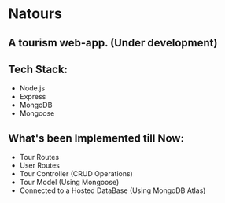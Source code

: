 # Natours

## A tourism web-app. (Under development)

## Tech Stack:
<ul>
  <li>Node.js</li>
  <li>Express</li>
  <li>MongoDB</li>
  <li>Mongoose</li>
</ul>

## What's been Implemented till Now:
<ul>
  <li>Tour Routes</li>
  <li>User Routes</li>
  <li>Tour Controller (CRUD Operations)</li>
  <li>Tour Model (Using Mongoose)</li>
  <li>Connected to a Hosted DataBase (Using MongoDB Atlas)</li>
</ul>
